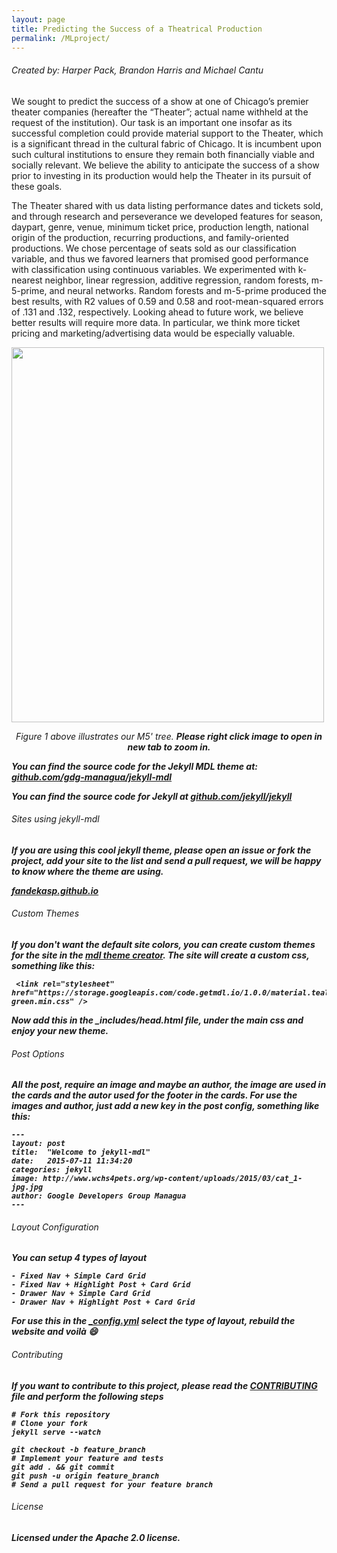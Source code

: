 ```yaml
---
layout: page
title: Predicting the Success of a Theatrical Production
permalink: /MLproject/
---
```

###### Created by: Harper Pack, Brandon Harris and Michael Cantu


<p> 
We sought to predict the success of a show at one of Chicago’s premier theater companies (hereafter the “Theater”; actual name withheld at the request of the institution).  Our task is an important one insofar as its successful completion could provide material support to the Theater, which is a significant thread in the cultural fabric of Chicago.  It is incumbent upon such cultural institutions to ensure they remain both financially viable and socially relevant.  We believe the ability to anticipate the success of a show prior to investing in its production would help the Theater in its pursuit of these goals.
</p>

<p> 
The Theater shared with us data listing performance dates and tickets sold, and through research and perseverance we developed features for season, daypart, genre, venue, minimum ticket price, production length, national origin of the production, recurring productions, and family-oriented productions.  We chose percentage of seats sold as our classification variable, and thus we favored learners that promised good performance with classification using continuous variables.  We experimented with k-nearest neighbor, linear regression, additive regression, random forests, m-5-prime, and neural networks.  Random forests and m-5-prime produced the best results, with R2 values of 0.59 and 0.58 and root-mean-squared errors of .131 and .132, respectively.  Looking ahead to future work, we believe better results will require more data.  In particular, we think more ticket pricing and marketing/advertising data would be especially valuable. 
</p>

 <img src='../img/biggergraph.jpg' width="500" height="600"> 
<p align="center"> <em>Figure 1 above illustrates our M5' tree. 
 <b>Please right click image to open in new tab to zoom in.</p>
<!--  <img class="picbig" src='../img/biggergraph.jpg' alt="big"> -->


You can find the source code for the Jekyll MDL theme at: [github.com/gdg-managua/jekyll-mdl](https://github.com/gdg-managua/jekyll-mdl)

You can find the source code for Jekyll at [github.com/jekyll/jekyll](https://github.com/jekyll/jekyll)

###### Sites using jekyll-mdl

If you are using this cool jekyll theme, please open an issue or fork the project, add your site to the list and send a pull request, we will be happy to know where the theme are using.

[fandekasp.github.io](http://fandekasp.github.io/)

###### Custom Themes

If you don't want the default site colors, you can create custom themes for the site in the [mdl theme creator](http://www.getmdl.io/customize/index.html). The site will create a custom css, something like this:

     <link rel="stylesheet" href="https://storage.googleapis.com/code.getmdl.io/1.0.0/material.teal-green.min.css" />

Now add this in the _includes/head.html file, under the main css and enjoy your new theme.

###### Post Options

All the post, require an image and maybe an author, the image are used in the cards and the autor used for the footer in the cards. For use the images and author, just add a new key in the post config, something like this:

    ---
    layout: post
    title:  "Welcome to jekyll-mdl"
    date:   2015-07-11 11:34:20
    categories: jekyll
    image: http://www.wchs4pets.org/wp-content/uploads/2015/03/cat_1-jpg.jpg
    author: Google Developers Group Managua
    ---

###### Layout Configuration
You can setup 4 types of layout

    - Fixed Nav + Simple Card Grid
    - Fixed Nav + Highlight Post + Card Grid
    - Drawer Nav + Simple Card Grid
    - Drawer Nav + Highlight Post + Card Grid

For use this in the [_config.yml](https://github.com/gdg-managua/jekyll-mdl/blob/master/_config.yml) select the type of layout, rebuild the website and voilà :smile:

###### Contributing
If you want to contribute to this project, please read the [CONTRIBUTING](https://github.com/gdg-managua/jekyll-mdl/blob/master/CONTRIBUTING.md) file and perform the following steps

    # Fork this repository
    # Clone your fork
    jekyll serve --watch

    git checkout -b feature_branch
    # Implement your feature and tests
    git add . && git commit
    git push -u origin feature_branch
    # Send a pull request for your feature branch

###### License
Licensed under the Apache 2.0 license.


